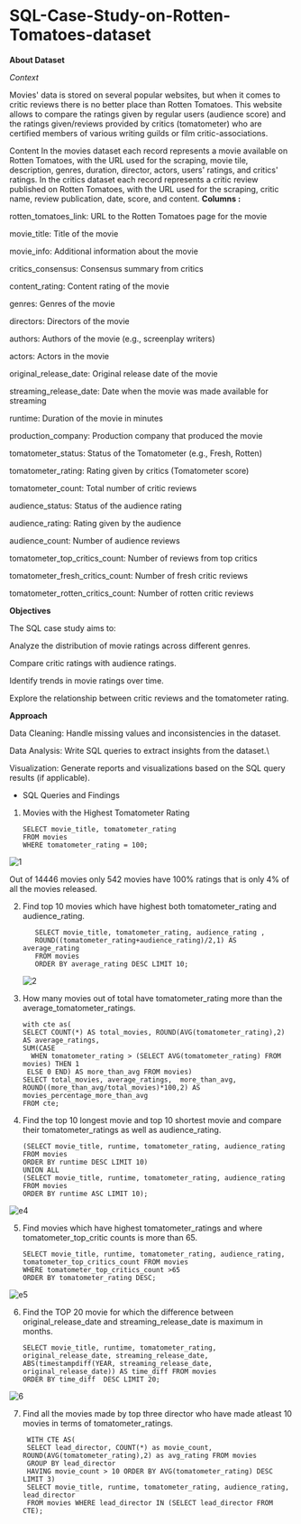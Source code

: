 # SQL-Case-Study-on-Rotten-Tomatoes-dataset


**About Dataset**

*Context*

Movies' data is stored on several popular websites, but when it comes to critic reviews there is no better place than Rotten Tomatoes. This website allows to compare the ratings given by regular users (audience score) and the ratings given/reviews provided by critics (tomatometer) who are certified members of various writing guilds or film critic-associations.

Content
In the movies dataset each record represents a movie available on Rotten Tomatoes, with the URL used for the scraping, movie tile, description, genres, duration, director, actors, users' ratings, and critics' ratings.
In the critics dataset each record represents a critic review published on Rotten Tomatoes, with the URL used for the scraping, critic name, review publication, date, score, and content.
**Columns :**

rotten_tomatoes_link: URL to the Rotten Tomatoes page for the movie

movie_title: Title of the movie

movie_info: Additional information about the movie

critics_consensus: Consensus summary from critics

content_rating: Content rating of the movie

genres: Genres of the movie

directors: Directors of the movie

authors: Authors of the movie (e.g., screenplay writers)

actors: Actors in the movie

original_release_date: Original release date of the movie

streaming_release_date: Date when the movie was made available for streaming

runtime: Duration of the movie in minutes

production_company: Production company that produced the movie

tomatometer_status: Status of the Tomatometer (e.g., Fresh, Rotten)

tomatometer_rating: Rating given by critics (Tomatometer score)

tomatometer_count: Total number of critic reviews

audience_status: Status of the audience rating

audience_rating: Rating given by the audience

audience_count: Number of audience reviews

tomatometer_top_critics_count: Number of reviews from top critics

tomatometer_fresh_critics_count: Number of fresh critic reviews

tomatometer_rotten_critics_count: Number of rotten critic reviews


**Objectives**

The SQL case study aims to:

Analyze the distribution of movie ratings across different genres.

Compare critic ratings with audience ratings.

Identify trends in movie ratings over time.

Explore the relationship between critic reviews and the tomatometer rating.

**Approach**

Data Cleaning: Handle missing values and inconsistencies in the dataset.

Data Analysis: Write SQL queries to extract insights from the dataset.\

Visualization: Generate reports and visualizations based on the SQL query results (if applicable).

* SQL Queries and Findings
1. Movies with the Highest Tomatometer Rating

       SELECT movie_title, tomatometer_rating 
       FROM movies 
       WHERE tomatometer_rating = 100;
![1](https://github.com/user-attachments/assets/3257506b-4333-44d6-8c5a-a56dade3ff8e)

Out of 14446 movies only 542 movies have 100% ratings that is only 4% of all the movies released.

2. Find top 10 movies which have highest both tomatometer_rating and audience_rating.

          SELECT movie_title, tomatometer_rating, audience_rating , 
          ROUND((tomatometer_rating+audience_rating)/2,1) AS average_rating
          FROM movies 
          ORDER BY average_rating DESC LIMIT 10;
   ![2](https://github.com/user-attachments/assets/51f15392-7856-4cc4-abc3-607061ecc0b4)

3. How many movies out of total have tomatometer_rating more than the average_tomatometer_ratings.

       with cte as(
       SELECT COUNT(*) AS total_movies, ROUND(AVG(tomatometer_rating),2) AS average_ratings,
       SUM(CASE 
	     WHEN tomatometer_rating > (SELECT AVG(tomatometer_rating) FROM movies) THEN 1 
      	ELSE 0 END) AS more_than_avg FROM movies) 
       SELECT total_movies, average_ratings,  more_than_avg, 
       ROUND((more_than_avg/total_movies)*100,2) AS movies_percentage_more_than_avg 
       FROM cte;

4. Find the top 10 longest movie and top 10 shortest movie and compare their tomatometer_ratings as well as audience_rating.

       (SELECT movie_title, runtime, tomatometer_rating, audience_rating FROM movies
       ORDER BY runtime DESC LIMIT 10)
       UNION ALL
       (SELECT movie_title, runtime, tomatometer_rating, audience_rating FROM movies
       ORDER BY runtime ASC LIMIT 10);
![e4](https://github.com/user-attachments/assets/b3b4b95d-6476-44a5-975a-705c2c06fbc9)

5. Find movies which have highest tomatometer_ratings and where tomatometer_top_critic counts is more than 65.

       SELECT movie_title, runtime, tomatometer_rating, audience_rating, tomatometer_top_critics_count FROM movies
       WHERE tomatometer_top_critics_count >65
       ORDER BY tomatometer_rating DESC;
![e5](https://github.com/user-attachments/assets/87f77d38-5d31-4697-8c30-5510484ca2c0)

6. Find the TOP 20 movie for which the difference between original_release_date and streaming_release_date is maximum in months.

       SELECT movie_title, runtime, tomatometer_rating, original_release_date, streaming_release_date,
       ABS(timestampdiff(YEAR, streaming_release_date, original_release_date)) AS time_diff FROM movies 
       ORDER BY time_diff  DESC LIMIT 20;


![6](https://github.com/user-attachments/assets/eac56dcd-86da-42a6-b52f-61bd76cdd422)

7. Find all the movies made by top three director who have made atleast 10 movies in terms of tomatometer_ratings.

        WITH CTE AS(
        SELECT lead_director, COUNT(*) as movie_count, ROUND(AVG(tomatometer_rating),2) as avg_rating FROM movies 
        GROUP BY lead_director 
        HAVING movie_count > 10 ORDER BY AVG(tomatometer_rating) DESC LIMIT 3)
        SELECT movie_title, runtime, tomatometer_rating, audience_rating, lead_director
        FROM movies WHERE lead_director IN (SELECT lead_director FROM CTE);

   

   

